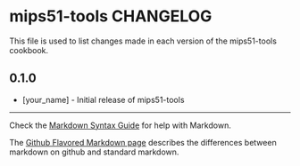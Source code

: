 mips51-tools CHANGELOG
======================

This file is used to list changes made in each version of the mips51-tools cookbook.

0.1.0
-----
- [your_name] - Initial release of mips51-tools

- - -
Check the [Markdown Syntax Guide](http://daringfireball.net/projects/markdown/syntax) for help with Markdown.

The [Github Flavored Markdown page](http://github.github.com/github-flavored-markdown/) describes the differences between markdown on github and standard markdown.
